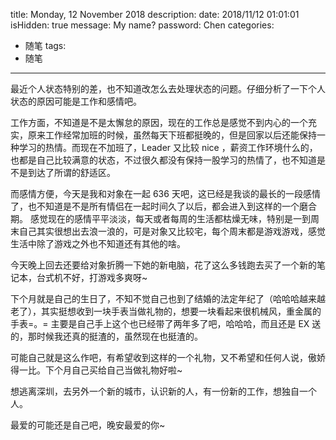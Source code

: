title: Monday, 12 November 2018
description: 
date: 2018/11/12 01:01:01
isHidden: true
message: My name?
password: Chen
categories: 
- 随笔
tags:
- 随笔

---

最近个人状态特别的差，也不知道改怎么去处理状态的问题。仔细分析了一下个人状态的原因可能是工作和感情吧。

工作方面，不知道是不是太懈怠的原因，现在的工作总是感觉不到内心的一个充实，原来工作经常加班的时候，虽然每天下班都挺晚的，但是回家以后还能保持一种学习的热情。而现在不加班了，Leader 又比较 nice ，薪资工作环境什么的，也都是自己比较满意的状态，不过很久都没有保持一股学习的热情了，也不知道是不是到达了所谓的舒适区。

而感情方便，今天是我和对象在一起 636 天吧，这已经是我谈的最长的一段感情了，也不知道是不是所有情侣在一起时间久了以后，都会进入到这样的一个磨合期。 感觉现在的感情平平淡淡，每天或者每周的生活都枯燥无味，特别是一到周末自己其实很想出去浪一浪的，可是对象又比较宅，每个周末都是游戏游戏，感觉生活中除了游戏之外也不知道还有其他的啥。

今天晚上回去还要给对象折腾一下她的新电脑，花了这么多钱跑去买了一个新的笔记本，台式机不好，打游戏多爽呀~

下个月就是自己的生日了，不知不觉自己也到了结婚的法定年纪了（哈哈哈越来越老了），其实挺想收到一块手表当做礼物的，想要一块看起来很机械风，重金属的手表=。= 
主要是自己手上这个也已经带了两年多了吧，哈哈哈，而且还是 EX 送的，那时候我还真的挺渣的，虽然现在也挺渣的。

可能自己就是这么作吧，有希望收到这样的一个礼物，又不希望和任何人说，傲娇得一比。下个月自己买给自己当做礼物好啦~

想逃离深圳，去另外一个新的城市，认识新的人，有一份新的工作，想独自一个人。

最爱的可能还是自己吧，晚安最爱的你~